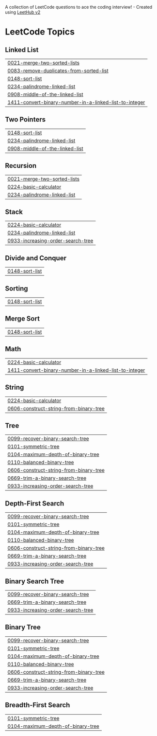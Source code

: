 A collection of LeetCode questions to ace the coding interview! - Created using [LeetHub v2](https://github.com/arunbhardwaj/LeetHub-2.0)
<!---LeetCode Topics Start-->
# LeetCode Topics
## Linked List
|  |
| ------- |
| [0021-merge-two-sorted-lists](https://github.com/hwangsaeyeon/LeetCode/tree/master/0021-merge-two-sorted-lists) |
| [0083-remove-duplicates-from-sorted-list](https://github.com/hwangsaeyeon/LeetCode/tree/master/0083-remove-duplicates-from-sorted-list) |
| [0148-sort-list](https://github.com/hwangsaeyeon/LeetCode/tree/master/0148-sort-list) |
| [0234-palindrome-linked-list](https://github.com/hwangsaeyeon/LeetCode/tree/master/0234-palindrome-linked-list) |
| [0908-middle-of-the-linked-list](https://github.com/hwangsaeyeon/LeetCode/tree/master/0908-middle-of-the-linked-list) |
| [1411-convert-binary-number-in-a-linked-list-to-integer](https://github.com/hwangsaeyeon/LeetCode/tree/master/1411-convert-binary-number-in-a-linked-list-to-integer) |
## Two Pointers
|  |
| ------- |
| [0148-sort-list](https://github.com/hwangsaeyeon/LeetCode/tree/master/0148-sort-list) |
| [0234-palindrome-linked-list](https://github.com/hwangsaeyeon/LeetCode/tree/master/0234-palindrome-linked-list) |
| [0908-middle-of-the-linked-list](https://github.com/hwangsaeyeon/LeetCode/tree/master/0908-middle-of-the-linked-list) |
## Recursion
|  |
| ------- |
| [0021-merge-two-sorted-lists](https://github.com/hwangsaeyeon/LeetCode/tree/master/0021-merge-two-sorted-lists) |
| [0224-basic-calculator](https://github.com/hwangsaeyeon/LeetCode/tree/master/0224-basic-calculator) |
| [0234-palindrome-linked-list](https://github.com/hwangsaeyeon/LeetCode/tree/master/0234-palindrome-linked-list) |
## Stack
|  |
| ------- |
| [0224-basic-calculator](https://github.com/hwangsaeyeon/LeetCode/tree/master/0224-basic-calculator) |
| [0234-palindrome-linked-list](https://github.com/hwangsaeyeon/LeetCode/tree/master/0234-palindrome-linked-list) |
| [0933-increasing-order-search-tree](https://github.com/hwangsaeyeon/LeetCode/tree/master/0933-increasing-order-search-tree) |
## Divide and Conquer
|  |
| ------- |
| [0148-sort-list](https://github.com/hwangsaeyeon/LeetCode/tree/master/0148-sort-list) |
## Sorting
|  |
| ------- |
| [0148-sort-list](https://github.com/hwangsaeyeon/LeetCode/tree/master/0148-sort-list) |
## Merge Sort
|  |
| ------- |
| [0148-sort-list](https://github.com/hwangsaeyeon/LeetCode/tree/master/0148-sort-list) |
## Math
|  |
| ------- |
| [0224-basic-calculator](https://github.com/hwangsaeyeon/LeetCode/tree/master/0224-basic-calculator) |
| [1411-convert-binary-number-in-a-linked-list-to-integer](https://github.com/hwangsaeyeon/LeetCode/tree/master/1411-convert-binary-number-in-a-linked-list-to-integer) |
## String
|  |
| ------- |
| [0224-basic-calculator](https://github.com/hwangsaeyeon/LeetCode/tree/master/0224-basic-calculator) |
| [0606-construct-string-from-binary-tree](https://github.com/hwangsaeyeon/LeetCode/tree/master/0606-construct-string-from-binary-tree) |
## Tree
|  |
| ------- |
| [0099-recover-binary-search-tree](https://github.com/hwangsaeyeon/LeetCode/tree/master/0099-recover-binary-search-tree) |
| [0101-symmetric-tree](https://github.com/hwangsaeyeon/LeetCode/tree/master/0101-symmetric-tree) |
| [0104-maximum-depth-of-binary-tree](https://github.com/hwangsaeyeon/LeetCode/tree/master/0104-maximum-depth-of-binary-tree) |
| [0110-balanced-binary-tree](https://github.com/hwangsaeyeon/LeetCode/tree/master/0110-balanced-binary-tree) |
| [0606-construct-string-from-binary-tree](https://github.com/hwangsaeyeon/LeetCode/tree/master/0606-construct-string-from-binary-tree) |
| [0669-trim-a-binary-search-tree](https://github.com/hwangsaeyeon/LeetCode/tree/master/0669-trim-a-binary-search-tree) |
| [0933-increasing-order-search-tree](https://github.com/hwangsaeyeon/LeetCode/tree/master/0933-increasing-order-search-tree) |
## Depth-First Search
|  |
| ------- |
| [0099-recover-binary-search-tree](https://github.com/hwangsaeyeon/LeetCode/tree/master/0099-recover-binary-search-tree) |
| [0101-symmetric-tree](https://github.com/hwangsaeyeon/LeetCode/tree/master/0101-symmetric-tree) |
| [0104-maximum-depth-of-binary-tree](https://github.com/hwangsaeyeon/LeetCode/tree/master/0104-maximum-depth-of-binary-tree) |
| [0110-balanced-binary-tree](https://github.com/hwangsaeyeon/LeetCode/tree/master/0110-balanced-binary-tree) |
| [0606-construct-string-from-binary-tree](https://github.com/hwangsaeyeon/LeetCode/tree/master/0606-construct-string-from-binary-tree) |
| [0669-trim-a-binary-search-tree](https://github.com/hwangsaeyeon/LeetCode/tree/master/0669-trim-a-binary-search-tree) |
| [0933-increasing-order-search-tree](https://github.com/hwangsaeyeon/LeetCode/tree/master/0933-increasing-order-search-tree) |
## Binary Search Tree
|  |
| ------- |
| [0099-recover-binary-search-tree](https://github.com/hwangsaeyeon/LeetCode/tree/master/0099-recover-binary-search-tree) |
| [0669-trim-a-binary-search-tree](https://github.com/hwangsaeyeon/LeetCode/tree/master/0669-trim-a-binary-search-tree) |
| [0933-increasing-order-search-tree](https://github.com/hwangsaeyeon/LeetCode/tree/master/0933-increasing-order-search-tree) |
## Binary Tree
|  |
| ------- |
| [0099-recover-binary-search-tree](https://github.com/hwangsaeyeon/LeetCode/tree/master/0099-recover-binary-search-tree) |
| [0101-symmetric-tree](https://github.com/hwangsaeyeon/LeetCode/tree/master/0101-symmetric-tree) |
| [0104-maximum-depth-of-binary-tree](https://github.com/hwangsaeyeon/LeetCode/tree/master/0104-maximum-depth-of-binary-tree) |
| [0110-balanced-binary-tree](https://github.com/hwangsaeyeon/LeetCode/tree/master/0110-balanced-binary-tree) |
| [0606-construct-string-from-binary-tree](https://github.com/hwangsaeyeon/LeetCode/tree/master/0606-construct-string-from-binary-tree) |
| [0669-trim-a-binary-search-tree](https://github.com/hwangsaeyeon/LeetCode/tree/master/0669-trim-a-binary-search-tree) |
| [0933-increasing-order-search-tree](https://github.com/hwangsaeyeon/LeetCode/tree/master/0933-increasing-order-search-tree) |
## Breadth-First Search
|  |
| ------- |
| [0101-symmetric-tree](https://github.com/hwangsaeyeon/LeetCode/tree/master/0101-symmetric-tree) |
| [0104-maximum-depth-of-binary-tree](https://github.com/hwangsaeyeon/LeetCode/tree/master/0104-maximum-depth-of-binary-tree) |
<!---LeetCode Topics End-->